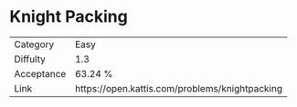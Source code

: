 # Knight Packing

<table>
    <tr>
        <td>Category</td>
        <td>Easy</td>
    </tr>
    <tr>
        <td>Diffulty</td>
        <td>1.3</td>
    </tr>
    <tr>
        <td>Acceptance</td>
        <td>63.24 %</td>
    </tr>
    <tr>
        <td>Link</td>
        <td>https://open.kattis.com/problems/knightpacking</td>
    </tr>
</table>